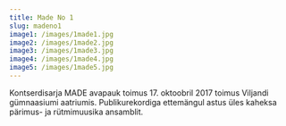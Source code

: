 ```yaml
---
title: Made No 1
slug: madeno1
image1: /images/1made1.jpg
image2: /images/1made2.jpg
image3: /images/1made3.jpg
image4: /images/1made4.jpg
image5: /images/1made5.jpg
---
```

Kontserdisarja MADE avapauk toimus 17. oktoobril 2017 toimus Viljandi gümnaasiumi aatriumis. Publikurekordiga ettemängul astus üles kaheksa pärimus- ja rütmimuusika ansamblit.
